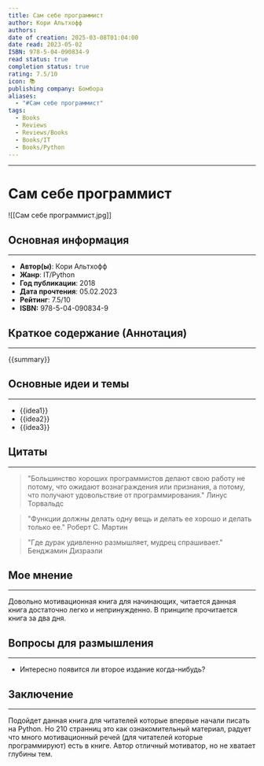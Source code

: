 ```yaml
---
title: Сам себе программист
author: Кори Альтхофф
authors: 
date of creation: 2025-03-08T01:04:00
date read: 2023-05-02
ISBN: 978-5-04-090834-9
read status: true
completion status: true
rating: 7.5/10
icon: 📚
publishing company: Бомбора
aliases:
  - "#Сам себе программист"
tags:
  - Books
  - Reviews
  - Reviews/Books
  - Books/IT
  - Books/Python
---
```

---
# Сам себе программист

![[Сам себе программист.jpg]]

## Основная информация
---

- **Автор(ы)**: Кори Альтхофф
- **Жанр**: IT/Python
- **Год публикации**: 2018
- **Дата прочтения**: 05.02.2023
- **Рейтинг**: 7.5/10
- **ISBN:** 978-5-04-090834-9


## Краткое содержание (Аннотация)
---

{{summary}}


## Основные идеи и темы
---

- {{idea1}}
- {{idea2}}
- {{idea3}}


## Цитаты
---

> "Большинство хороших программистов делают свою работу не потому, что ожидают вознаграждения или признания, а потому, что получают удовольствие от программирования."
>Линус Торвальдс


> "Функции должны делать одну вещь и делать ее хорошо и делать только ее."
>Роберт С. Мартин


>"Где дурак удивленно размышляет, мудрец спрашивает." 
>Бенджамин Дизраэли


## Мое мнение
---

Довольно мотивационная книга для начинающих, читается данная книга достаточно легко и непринужденно. В принципе прочитается книга за два дня.


## Вопросы для размышления
---

- Интересно появится ли второе издание когда-нибудь?


## Заключение
---

Подойдет данная книга для читателей которые впервые начали писать на Python. Но 210 странниц это как ознакомительный материал, радует что много мотивационный речей (для читателей которые программируют) есть в книге. Автор отличный мотиватор, но не хватает глубины тем.
